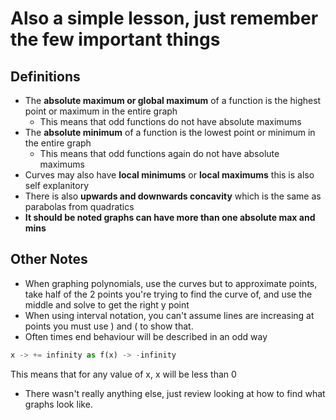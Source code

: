  # Also a simple lesson, just remember the few important things
## Definitions
- The **absolute maximum or global maximum** of a function is the highest point or maximum in the entire graph
	- This means that odd functions do not have absolute maximums
- The **absolute minimum** of a function is the lowest point or minimum in the entire graph
	- This means that odd functions again do not have absolute maximums
- Curves may also have **local minimums** or **local maximums** this is also self explanitory
- There is also **upwards and downwards concavity** which is the same as parabolas from quadratics
- **It should be noted graphs can have more than one absolute max and mins**

## Other Notes
- When graphing polynomials, use the curves but to approximate points, take half of the 2 points you're trying to find the curve of, and use the middle and solve to get the right y point
- When using interval notation, you can't assume lines are increasing at points you must use ) and ( to show that.
- Often times end behaviour will be described in an odd way
```py
x -> += infinity as f(x) -> -infinity
```
This means that for any value of x, x will be less than 0
- There wasn't really anything else, just review looking at how to find what graphs look like.